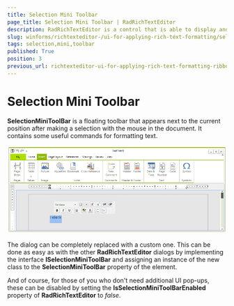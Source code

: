 ```yaml
---
title: Selection Mini Toolbar
page_title: Selection Mini Toolbar | RadRichTextEditor
description: RadRichTextEditor is a control that is able to display and edit rich-text content including formatted text arranged in pages, paragraphs, spans (runs), tables, etc.
slug: winforms/richtexteditor-/ui-for-applying-rich-text-formatting/selection-mini-toolbar
tags: selection,mini,toolbar
published: True
position: 3
previous_url: richtexteditor-ui-for-applying-rich-text-formatting-ribbon-ui-selection-mini-toolbar
---
```


# Selection Mini Toolbar

__SelectionMiniToolBar__ is a floating toolbar that appears next to the current position after making a selection with the mouse in the document. It contains some useful commands for formatting text.

![richtexteditor-ui-for-applying-rich-text-formatting-ribbon-ui-context-menu 001](images/richtexteditor-ui-for-applying-rich-text-formatting-ribbon-ui-context-menu001.png)

The dialog can be completely replaced with a custom one. This can be done as easy as with the other   __RadRichTextEditor__ dialogs by implementing the interface __ISelectionMiniToolBar__ and assigning an instance of the new class to the __SelectionMiniToolBar__ property of the element.
        
And of course, for those of you who don't need additional UI pop-ups, these can be disabled by setting the __IsSelectionMiniToolBarEnabled__ property of __RadRichTextEditor__ to *false*.
        

